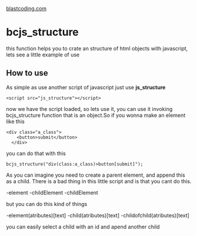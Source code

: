 <a href="blastcoding.com">blastcoding.com</a>

<h1>bcjs_structure</h1>
<p>this function helps you to crate an structure of html objects with javascript, lets see a little example of use</p>
  
 <h2>How to use</h2>
 <p>As simple as use another script of javascript just use <strong>js_structure</strong>
  
  ```
  <script src="js_structure"></script>
  ```
  now we have the script loaded, so lets use it, you can use it invoking bcjs_structure function that is an object.So if you wonna make an element like this
```
<div class="a_class">
    <button>submit</button>
  </div>
 ```
you can do that with this
```
bcjs_structure("div(class:a_class)>button[submit]");
```
As you can imagine you need to create a parent element, and append this as a child. There is a bad thing in this little script and is that you cant do this.

-element
  -childElement
  -childElement

but you can do this kind of things

-element(atributes)[text]
  -child(atributes)[text]
    -childofchild(atributes)[text]
    
you can easily select a child with an id and apend another child
